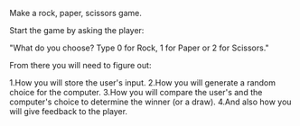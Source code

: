 Make a rock, paper, scissors game.

Start the game by asking the player:

"What do you choose? Type 0 for Rock, 1 for Paper or 2 for Scissors."

From there you will need to figure out:

1.How you will store the user's input.
2.How you will generate a random choice for the computer.
3.How you will compare the user's and the computer's choice to determine the winner (or a draw).
4.And also how you will give feedback to the player.
